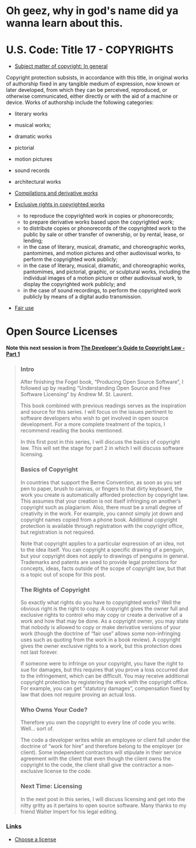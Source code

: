 # Oh geez, why in god's name did ya wanna learn about this.

# U.S. Code: Title 17 - COPYRIGHTS

- [Subject matter of copyright: In general](https://www.law.cornell.edu/uscode/text/17/102)

Copyright protection subsists, in accordance with this title, in original works
of authorship fixed in any tangible medium of expression, now known or later
developed, from which they can be perceived, reproduced, or otherwise
communicated, either directly or with the aid of a machine or device. Works of
authorship include the following categories:
  - literary works
  - musical works;
  - dramatic works
  - pictorial
  - motion pictures
  - sound records
  - architectural works

- [Compilations and derivative works](https://www.law.cornell.edu/uscode/text/17/103)
- [Exclusive rights in copyrighted works](https://www.law.cornell.edu/uscode/text/17/106)
  - to reproduce the copyrighted work in copies or phonorecords;
  - to prepare derivative works based upon the copyrighted work;
  - to distribute copies or phonorecords of the copyrighted work to the public
    by sale or other transfer of ownership, or by rental, lease, or lending;
  - in the case of literary, musical, dramatic, and choreographic works,
    pantomimes, and motion pictures and other audiovisual works, to perform the
    copyrighted work publicly;
  - in the case of literary, musical, dramatic, and choreographic works,
    pantomimes, and pictorial, graphic, or sculptural works, including the
    individual images of a motion picture or other audiovisual work, to display
    the copyrighted work publicly; and
  - in the case of sound recordings, to perform the copyrighted work publicly
    by means of a digital audio transmission.

- [Fair use](https://www.law.cornell.edu/uscode/text/17/107)

# Open Source Licenses

**Note this next session is from [The Developer's Guide to Copyright Law - Part 1](http://haacked.com/archive/2006/01/24/TheDevelopersGuideToCopyrightLaw-Part1.aspx/)**

> ### Intro
> After finishing the Fogel book, “Producing Open Source Software”, I followed up
> by reading “Understanding Open Source and Free Software Licensing” by Andrew M.
> St. Laurent.
> 
> This book combined with previous readings serves as the inspiration and source
> for this series. I will focus on the issues pertinent to software developers
> who wish to get involved in open source development. For a more complete
> treatment of the topics, I recommend reading the books mentioned.
> 
> In this first post in this series, I will discuss the basics of copyright law.
> This will set the stage for part 2 in which I will discuss software licensing.
> 
> ### Basics of Copyright
> 
> In countries that support the Berne Convention, as soon as you set pen to
> paper, brush to canvas, or fingers to that dirty keyboard, the work you create
> is automatically afforded protection by copyright law. This assumes that your
> creation is not itself infringing on another’s copyright such as plagiarism.
> Also, there must be a small degree of creativity in the work. For example, you
> cannot simply jot down and copyright names copied from a phone book. Additional
> copyright protection is available through registration with the copyright
> office, but registration is not required.
> 
> Note that copyright applies to a particular expression of an idea, not to the
> idea itself. You can copyright a specific drawing of a penguin, but your
> copyright does not apply to drawings of penguins in general. Trademarks and
> patents are used to provide legal protections for concepts, ideas, facts
> outside of the scope of copyright law, but that is a topic out of scope for
> this post.
> 
> ### The Rights of Copyright
> 
> So exactly what rights do you have to copyrighted works? Well the obvious right
> is the right to copy. A copyright gives the owner full and exclusive rights to
> control who may copy or create a derivative of a work and how that may be done.
> As a copyright owner, you may state that nobody is allowed to copy or make
> derivative versions of your work (though the doctrine of “fair use” allows some
> non-infringing uses such as quoting from the work in a book review). A
> copyright gives the owner exclusive rights to a work, but this protection does
> not last forever.
> 
> If someone were to infringe on your copyright, you have the right to sue for
> damages, but this requires that you prove a loss occurred due to the
> infringement, which can be difficult. You may receive additional copyright
> protection by registering the work with the copyright office. For example, you
> can get “statutory damages”, compensation fixed by law that does not require
> proving an actual loss.
> 
> ### Who Owns Your Code?
> 
> Therefore you own the copyright to every line of code you write. Well... sort
> of.
> 
> The code a developer writes while an employee or client fall under the doctrine
> of “work for hire” and therefore belong to the employer (or client). Some
> independent contractors will stipulate in their service agreement with the
> client that even though the client owns the copyright to the code, the client
> shall give the contractor a non-exclusive license to the code.
> 
> ### Next Time: Licensing
> 
> In the next post in this series, I will discuss licensing and get into the
> nitty gritty as it pertains to open source software. Many thanks to my friend
> Walter Impert for his legal editing.


### Links

- [Choose a license](http://choosealicense.com/)

